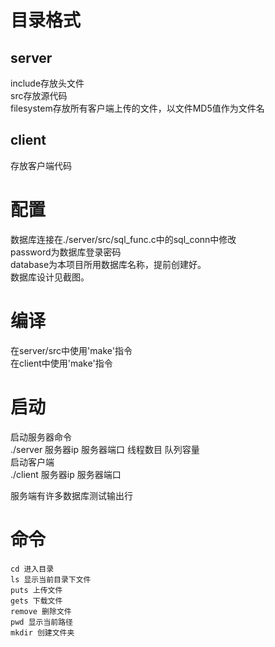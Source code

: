 # 目录格式
## server
include存放头文件  
src存放源代码  
filesystem存放所有客户端上传的文件，以文件MD5值作为文件名  
## client
存放客户端代码  
# 配置
数据库连接在./server/src/sql\_func.c中的sql\_conn中修改  
password为数据库登录密码    
database为本项目所用数据库名称，提前创建好。  
数据库设计见截图。    
# 编译
在server/src中使用'make'指令  
在client中使用'make'指令  
# 启动
启动服务器命令  
./server 服务器ip 服务器端口 线程数目 队列容量  
启动客户端  
./client 服务器ip 服务器端口  

服务端有许多数据库测试输出行  
# 命令
```
cd 进入目录
ls 显示当前目录下文件
puts 上传文件
gets 下载文件
remove 删除文件
pwd 显示当前路径
mkdir 创建文件夹
```


